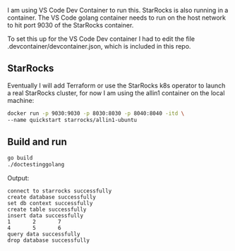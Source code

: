 I am using VS Code Dev Container to run this. StarRocks is also running in a container. The VS Code golang container needs to run on the host network to hit port 9030 of the StarRocks container.

To set this up for the VS Code Dev container I had to edit the file .devcontainer/devcontainer.json, which is included in this repo.

## StarRocks

Eventually I will add Terraform or use the StarRocks k8s operator to launch a real StarRocks cluster, for
now I am using the allin1 container on the local machine:

```bash
docker run -p 9030:9030 -p 8030:8030 -p 8040:8040 -itd \
--name quickstart starrocks/allin1-ubuntu
```

## Build and run

```bash
go build
./doctestinggolang
```

Output:

```plaintext
connect to starrocks successfully
create database successfully
set db context successfully
create table successfully
insert data successfully
1       2       7
4       5       6
query data successfully
drop database successfully
```